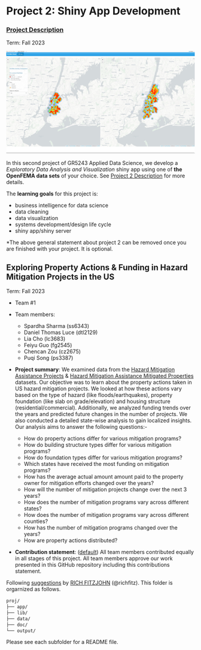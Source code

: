 # Project 2: Shiny App Development

### [Project Description](doc/project2_desc.md)

Term: Fall 2023

![screenshot](doc/figs/map.jpg)

In this second project of GR5243 Applied Data Science, we develop a *Exploratory Data Analysis and Visualization* shiny app using one of **the OpenFEMA data sets** of your choice. See [Project 2 Description](doc/project2_desc.md) for more details.  

The **learning goals** for this project is:

- business intelligence for data science
- data cleaning
- data visualization
- systems development/design life cycle
- shiny app/shiny server

*The above general statement about project 2 can be removed once you are finished with your project. It is optional.

##  Exploring Property Actions & Funding in Hazard Mitigation Projects in the US
Term: Fall 2023

+ Team #1
+ Team members:
	+ Spardha Sharma (ss6343)
	+ Daniel Thomas Luce (dtl2129)
	+ Lia Cho (lc3683)
	+ Feiyu Guo (fg2545)
	+ Chencan Zou (cz2675)
 	+ Puqi Song (ps3387)

+ **Project summary**: We examined data from the [Hazard Mitigation Assistance Projects](https://www.fema.gov/openfema-data-page/hazard-mitigation-assistance-projects-v3) & [Hazard Mitigation Assistance Mitigated Properties](https://www.fema.gov/openfema-data-page/hazard-mitigation-assistance-mitigated-properties-v3) datasets. Our objective was to learn about the property actions taken in US hazard mitigation projects. We looked at how these actions vary based on the type of hazard (like floods/earthquakes), property foundation (like slab on grade/elevation) and housing structure (residential/commercial). Additionally, we analyzed funding trends over the years and predicted future changes in the number of projects. We also conducted a detailed state-wise analysis to gain localized insights. Our analysis aims to answer the following questions:-

  +  How do property actions differ for various mitigation programs? 
  + How do building structure types differ for various mitigation programs?
  + How do foundation types differ for various mitigation programs?
  + Which states have received the most funding on mitigation programs?
  + How has the average actual amount amount paid to the property owner for mitigation efforts changed over the years?
  + How will the number of mitigation projects change over the next 3 years?
  + How does the number of mitigation programs vary across different states?
  + How does the number of mitigation programs vary across different counties?
  + How has the number of mitigation programs changed over the years?
  + How are property actions distributed?

+ **Contribution statement**: ([default](doc/a_note_on_contributions.md)) All team members contributed equally in all stages of this project. All team members approve our work presented in this GitHub repository including this contributions statement. 

Following [suggestions](http://nicercode.github.io/blog/2013-04-05-projects/) by [RICH FITZJOHN](http://nicercode.github.io/about/#Team) (@richfitz). This folder is orgarnized as follows.

```
proj/
├── app/
├── lib/
├── data/
├── doc/
└── output/
```

Please see each subfolder for a README file.

